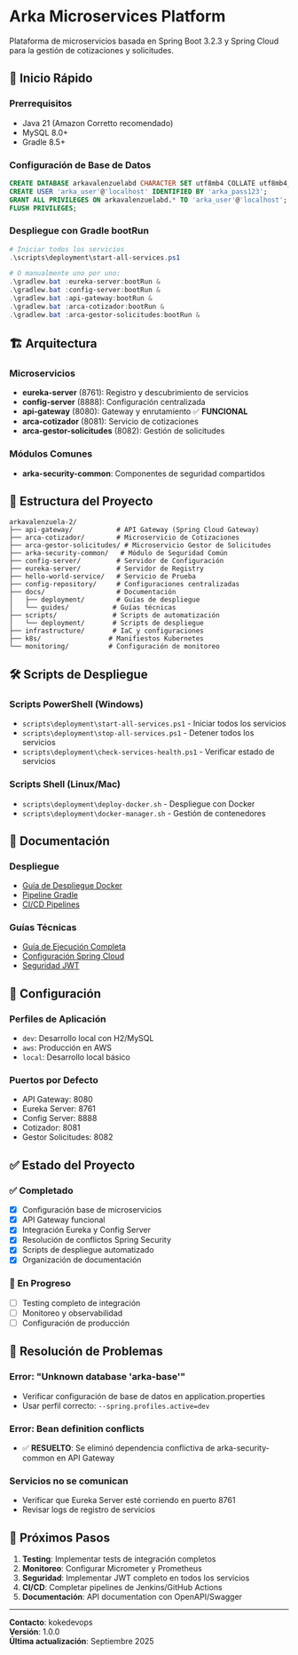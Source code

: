 # Arka Microservices Platform

Plataforma de microservicios basada en Spring Boot 3.2.3 y Spring Cloud para la gestión de cotizaciones y solicitudes.

## 🚀 Inicio Rápido

### Prerrequisitos
- Java 21 (Amazon Corretto recomendado)
- MySQL 8.0+
- Gradle 8.5+

### Configuración de Base de Datos
```sql
CREATE DATABASE arkavalenzuelabd CHARACTER SET utf8mb4 COLLATE utf8mb4_unicode_ci;
CREATE USER 'arka_user'@'localhost' IDENTIFIED BY 'arka_pass123';
GRANT ALL PRIVILEGES ON arkavalenzuelabd.* TO 'arka_user'@'localhost';
FLUSH PRIVILEGES;
```

### Despliegue con Gradle bootRun
```powershell
# Iniciar todos los servicios
.\scripts\deployment\start-all-services.ps1

# O manualmente uno por uno:
.\gradlew.bat :eureka-server:bootRun &
.\gradlew.bat :config-server:bootRun &  
.\gradlew.bat :api-gateway:bootRun &
.\gradlew.bat :arca-cotizador:bootRun &
.\gradlew.bat :arca-gestor-solicitudes:bootRun &
```

## 🏗️ Arquitectura

### Microservicios
- **eureka-server** (8761): Registro y descubrimiento de servicios
- **config-server** (8888): Configuración centralizada
- **api-gateway** (8080): Gateway y enrutamiento ✅ **FUNCIONAL**
- **arca-cotizador** (8081): Servicio de cotizaciones
- **arca-gestor-solicitudes** (8082): Gestión de solicitudes

### Módulos Comunes
- **arka-security-common**: Componentes de seguridad compartidos

## 📁 Estructura del Proyecto

```
arkavalenzuela-2/
├── api-gateway/           # API Gateway (Spring Cloud Gateway)
├── arca-cotizador/        # Microservicio de Cotizaciones  
├── arca-gestor-solicitudes/ # Microservicio Gestor de Solicitudes
├── arka-security-common/   # Módulo de Seguridad Común
├── config-server/         # Servidor de Configuración
├── eureka-server/         # Servidor de Registry
├── hello-world-service/   # Servicio de Prueba
├── config-repository/     # Configuraciones centralizadas
├── docs/                  # Documentación
│   ├── deployment/        # Guías de despliegue
│   └── guides/           # Guías técnicas
├── scripts/              # Scripts de automatización
│   └── deployment/       # Scripts de despliegue
├── infrastructure/       # IaC y configuraciones
├── k8s/                 # Manifiestos Kubernetes
└── monitoring/          # Configuración de monitoreo
```

## 🛠️ Scripts de Despliegue

### Scripts PowerShell (Windows)
- `scripts\deployment\start-all-services.ps1` - Iniciar todos los servicios
- `scripts\deployment\stop-all-services.ps1` - Detener todos los servicios  
- `scripts\deployment\check-services-health.ps1` - Verificar estado de servicios

### Scripts Shell (Linux/Mac)
- `scripts\deployment\deploy-docker.sh` - Despliegue con Docker
- `scripts\deployment\docker-manager.sh` - Gestión de contenedores

## 📖 Documentación

### Despliegue
- [Guía de Despliegue Docker](docs/deployment/DOCKER-DEPLOYMENT-GUIDE.md)
- [Pipeline Gradle](docs/deployment/GRADLE-BUILD-PIPELINE.md) 
- [CI/CD Pipelines](docs/deployment/CICD-PIPELINES.md)

### Guías Técnicas
- [Guía de Ejecución Completa](docs/guides/GUIA_EJECUCION_COMPLETA.md)
- [Configuración Spring Cloud](docs/guides/SPRING-CLOUD-CONFIG.md)
- [Seguridad JWT](docs/guides/SPRING-SECURITY-JWT.md)

## 🔧 Configuración

### Perfiles de Aplicación
- `dev`: Desarrollo local con H2/MySQL
- `aws`: Producción en AWS
- `local`: Desarrollo local básico

### Puertos por Defecto
- API Gateway: 8080
- Eureka Server: 8761  
- Config Server: 8888
- Cotizador: 8081
- Gestor Solicitudes: 8082

## ✅ Estado del Proyecto

### ✅ Completado
- [x] Configuración base de microservicios
- [x] API Gateway funcional
- [x] Integración Eureka y Config Server
- [x] Resolución de conflictos Spring Security
- [x] Scripts de despliegue automatizado
- [x] Organización de documentación

### 🔄 En Progreso
- [ ] Testing completo de integración
- [ ] Monitoreo y observabilidad
- [ ] Configuración de producción

## 🐛 Resolución de Problemas

### Error: "Unknown database 'arka-base'"
- Verificar configuración de base de datos en application.properties
- Usar perfil correcto: `--spring.profiles.active=dev`

### Error: Bean definition conflicts
- ✅ **RESUELTO**: Se eliminó dependencia conflictiva de arka-security-common en API Gateway

### Servicios no se comunican
- Verificar que Eureka Server esté corriendo en puerto 8761
- Revisar logs de registro de servicios

## 🚀 Próximos Pasos

1. **Testing**: Implementar tests de integración completos
2. **Monitoreo**: Configurar Micrometer y Prometheus  
3. **Seguridad**: Implementar JWT completo en todos los servicios
4. **CI/CD**: Completar pipelines de Jenkins/GitHub Actions
5. **Documentación**: API documentation con OpenAPI/Swagger

---

**Contacto**: kokedevops  
**Versión**: 1.0.0  
**Última actualización**: Septiembre 2025